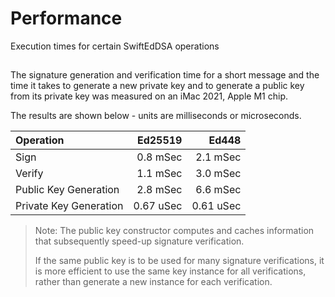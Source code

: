 # Performance

Execution times for certain SwiftEdDSA operations

## 
The signature generation and verification time for a short message and the time it takes to
generate a new private key and to generate a public key from its private key
was measured on an iMac 2021, Apple M1 chip. 

The results are shown below - units are milliseconds or microseconds.

| Operation | Ed25519 | Ed448 |
|:----------|--------:|------:|
| Sign | 0.8 mSec | 2.1 mSec |
| Verify | 1.1 mSec | 3.0 mSec |
| Public Key Generation  | 2.8 mSec  | 6.6 mSec |
| Private Key Generation  | 0.67 uSec  | 0.61 uSec |

> Note:
The public key constructor computes and caches information that subsequently speed-up signature verification.
>
> If the same public key is to be used for many signature verifications, it is more efficient to use the same key instance for all verifications,
rather than generate a new instance for each verification.

